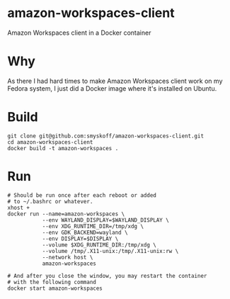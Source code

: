 # amazon-workspaces-client
Amazon Workspaces client in a Docker container

# Why

As there I had hard times to make Amazon Workspaces client work on my
Fedora system, I just did a Docker image where it's installed on Ubuntu.


# Build

    git clone git@github.com:smyskoff/amazon-workspaces-client.git
    cd amazon-workspaces-client
    docker build -t amazon-workspaces .

# Run

    # Should be run once after each reboot or added
    # to ~/.bashrc or whatever.
    xhost +
    docker run --name=amazon-workspaces \
               --env WAYLAND_DISPLAY=$WAYLAND_DISPLAY \
               --env XDG_RUNTIME_DIR=/tmp/xdg \
               --env GDK_BACKEND=wayland \
               --env DISPLAY=$DISPLAY \
               --volume $XDG_RUNTIME_DIR:/tmp/xdg \
               --volume /tmp/.X11-unix:/tmp/.X11-unix:rw \
               --network host \
               amazon-workspaces

    # And after you close the window, you may restart the container
    # with the following command
    docker start amazon-workspaces
